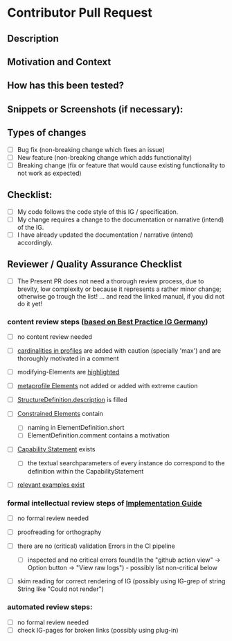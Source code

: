
# Contributor Pull Request
<!--- Provide a general summary of your changes in the Title above -->

## Description
<!--- Describe your changes in detail -->

## Motivation and Context
<!--- Why is this change required? What problem does it solve? -->
<!--- If it fixes an open issue, please link to the issue here. -->
<!--- If it full fills an open feature request, please link to the feature request here. -->

## How has this been tested?
<!--- Please describe in detail how you tested your changes. -->
<!--- Include details of your testing environment, especially -->
<!--- the software you teste your change with. -->
<!--- Are other areas of the specification affected? -->

## Snippets or Screenshots (if necessary):

## Types of changes
<!--- What types of changes does your code introduce? Put an `x` in all the boxes that apply: -->
- [ ] Bug fix (non-breaking change which fixes an issue)
- [ ] New feature (non-breaking change which adds functionality)
- [ ] Breaking change (fix or feature that would cause existing functionality to not work as expected)

## Checklist:
<!--- Go over all the following points, and put an `x` in all the boxes that apply. -->
<!--- If you're unsure about any of these, don't hesitate to ask. We're here to help! -->
- [ ] My code follows the code style of this IG / specification.
- [ ] My change requires a change to the documentation or narrative (intend) of the IG.
- [ ] I have already updated the documentation / narrative (intend) accordingly.

## Reviewer / Quality Assurance Checklist
<!--- Go over all the following points, and put an `x` in all the boxes that apply. -->
<!--- If you're unsure about any of these, don't hesitate to ask. We're here to help! -->
<!--- Please do not hesitate to add additional boxes during review -->
- [ ] The Present PR does not need a thorough review process, due to brevity, low complexity or because it represents a rather minor change; otherwise go trough the list! ... and read the linked manual, if you did not do it yet!

### content review steps ([based on Best Practice IG Germany](https://simplifier.net/guide/Best-Practice-bei-der-Implementierung-und-Spezifizierung-mit-HL7/%C3%9Cbersicht/Spezifikation?version=current))
- [ ] no content review needed
- [ ] [cardinalities in profiles](https://simplifier.net/guide/Best-Practice-bei-der-Implementierung-und-Spezifizierung-mit-HL7/%C3%9Cbersicht/Spezifikation/Profilierung/Umgang-mit-Kardinalit%C3%A4ten.page.md?version=current) are added with caution (specially 'max') and are thoroughly motivated in a comment
- [ ] modifying-Elements are [highlighted](https://simplifier.net/guide/Best-Practice-bei-der-Implementierung-und-Spezifizierung-mit-HL7/%C3%9Cbersicht/Spezifikation/Profilierung/Umgang-mit-Modifying-Elements.page.md?version=current)
- [ ]  [metaprofile Elements](https://simplifier.net/guide/Best-Practice-bei-der-Implementierung-und-Spezifizierung-mit-HL7/%C3%9Cbersicht/Spezifikation/Profilierung/Umgang-mit-Meta-Daten.page.md?version=current) not added or added with extreme caution
- [ ] [StructureDefinition.description](https://simplifier.net/guide/Best-Practice-bei-der-Implementierung-und-Spezifizierung-mit-HL7/%C3%9Cbersicht/Spezifikation/Profilierung/Dokumentation-und-Nachvollziehbarkeit.page.md?version=current) is filled
- [ ] [Constrained Elements](https://simplifier.net/guide/Best-Practice-bei-der-Implementierung-und-Spezifizierung-mit-HL7/%C3%9Cbersicht/Spezifikation/Profilierung/Dokumentation-und-Nachvollziehbarkeit.page.md?version=current) contain
    - [ ] naming in ElementDefinition.short 
    - [ ] ElementDefinition.comment contains a motivation
- [ ] [Capability Statement](https://simplifier.net/guide/Best-Practice-bei-der-Implementierung-und-Spezifizierung-mit-HL7/%C3%9Cbersicht/Spezifikation/Erstellung-eines-CapabilityStatements.page.md?version=current) exists 
    - [ ] the textual searchparameters of every instance do correspond to the definition within the CapabilityStatement
- [ ] [relevant examples exist](https://simplifier.net/guide/Best-Practice-bei-der-Implementierung-und-Spezifizierung-mit-HL7/%C3%9Cbersicht/Spezifikation/Erstellung-von-Beispieldaten.page.md?version=current)


### formal intellectual review steps of [Implementation Guide](https://simplifier.net/guide/Best-Practice-bei-der-Implementierung-und-Spezifizierung-mit-HL7/%C3%9Cbersicht/Spezifikation/Erstellung-eines-Implementierungsleitfadens.page.md?version=current) 
- [ ] no formal review needed
- [ ] proofreading for orthography 

- [ ] there are no (critical) validation Errors in the CI pipeline 
    - [ ]  inspected and no critical errors found(In the "github action view" -> Option button -> "View raw logs") - possibly list non-critical below
- [ ] skim reading for correct rendering of IG (possibly using IG-grep of string String like "Could not render")

### automated review steps:
- [ ] no formal review needed
- [ ] check IG-pages for broken links (possibly using plug-in)